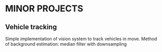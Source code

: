 # MINOR PROJECTS
## Vehicle tracking
Simple implementation of vision system to track vehicles in move. Method of background estimation: median filter with downsampling